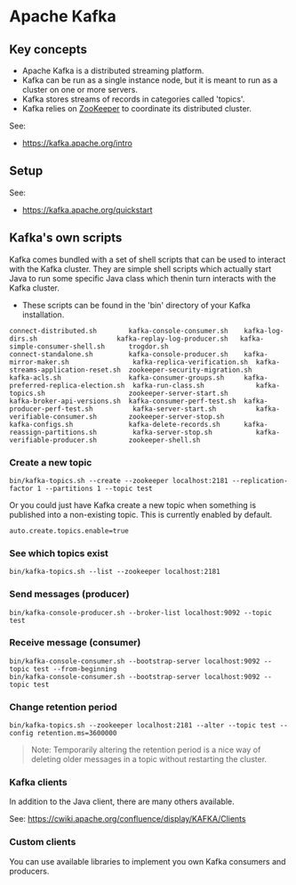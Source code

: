 # Apache Kafka

## Key concepts

* Apache Kafka is a distributed streaming platform.
* Kafka can be run as a single instance node, but it is meant to run as a cluster on one or more servers.
* Kafka stores streams of records in categories called 'topics'.
* Kafka relies on [ZooKeeper](https://zookeeper.apache.org/) to coordinate its distributed cluster.

See: 

* https://kafka.apache.org/intro

## Setup

See:

  * https://kafka.apache.org/quickstart

## Kafka's own scripts

Kafka comes bundled with a set of shell scripts that can be used to interact with the Kafka cluster. They are simple shell scripts which actually start Java to run some specific Java class which thenin turn interacts with the Kafka cluster.

* These scripts can be found in the 'bin' directory of your Kafka installation.

```
connect-distributed.sh        kafka-console-consumer.sh    kafka-log-dirs.sh                    kafka-replay-log-producer.sh   kafka-simple-consumer-shell.sh      trogdor.sh
connect-standalone.sh         kafka-console-producer.sh    kafka-mirror-maker.sh                kafka-replica-verification.sh  kafka-streams-application-reset.sh  zookeeper-security-migration.sh
kafka-acls.sh                 kafka-consumer-groups.sh     kafka-preferred-replica-election.sh  kafka-run-class.sh             kafka-topics.sh                     zookeeper-server-start.sh
kafka-broker-api-versions.sh  kafka-consumer-perf-test.sh  kafka-producer-perf-test.sh          kafka-server-start.sh          kafka-verifiable-consumer.sh        zookeeper-server-stop.sh
kafka-configs.sh              kafka-delete-records.sh      kafka-reassign-partitions.sh         kafka-server-stop.sh           kafka-verifiable-producer.sh        zookeeper-shell.sh
```

### Create a new topic

```
bin/kafka-topics.sh --create --zookeeper localhost:2181 --replication-factor 1 --partitions 1 --topic test
```

Or you could just have Kafka create a new topic when something is published into a non-existing topic. This is currently enabled by default.

```
auto.create.topics.enable=true
```

### See which topics exist

```
bin/kafka-topics.sh --list --zookeeper localhost:2181
```

### Send messages (producer)

```
bin/kafka-console-producer.sh --broker-list localhost:9092 --topic test
```

### Receive message (consumer)

```
bin/kafka-console-consumer.sh --bootstrap-server localhost:9092 --topic test --from-beginning
bin/kafka-console-consumer.sh --bootstrap-server localhost:9092 --topic test
```


### Change retention period

```
bin/kafka-topics.sh --zookeeper localhost:2181 --alter --topic test --config retention.ms=3600000
```

> Note: Temporarily altering the retention period is a nice way of deleting older messages in a topic without restarting the cluster.

### Kafka clients

In addition to the Java client, there are many others available.

See: https://cwiki.apache.org/confluence/display/KAFKA/Clients

### Custom clients

You can use available libraries to implement you own Kafka consumers and producers.


